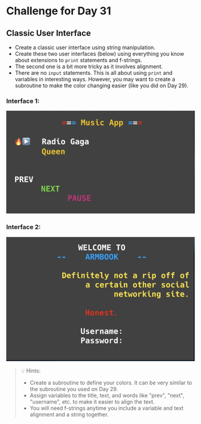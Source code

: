 # Challenge for Day 31

## Classic User Interface

- Create a classic user interface using string manipulation.
- Create these two user interfaces (below) using everything you know about extensions to `print` statements and f-strings.
- The second one is a bit more tricky as it involves alignment.
- There are no `input` statements. This is all about using `print` and variables in interesting ways. However, you may want to create a subroutine to make the color changing easier (like you did on Day 29).

### Interface 1:

![Interface 1](interface1.png)


### Interface 2:

![Interface 2](interface2.png)

> 💡 Hints:
> - Create a subroutine to define your colors. It can be very similar to the subroutine you used on Day 29.
> - Assign variables to the title, text, and words like "prev", "next", "username", etc. to make it easier to align the text.
> - You will need f-strings anytime you include a variable and text alignment and a string together.
